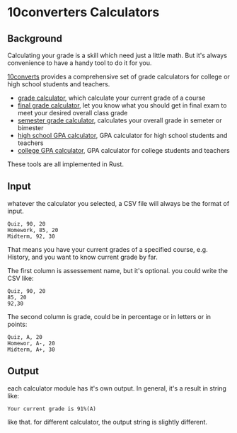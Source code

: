 # 10converters Calculators

## Background

Calculating your grade is a skill which need just a little math. But it's always convenience to have a
handy tool to do it for you.

[10converts](https://10converters.com) provides a comprehensive set of grade calculators for college or
high school students and teachers.

* [grade calculator](https://10converters.com/calculators/grade-calculator), which calculate your current grade of a course
* [final grade calculator](https://10converters.com/calculators/final-grade-calculator), let you know what you should get in final exam to meet your desired overall class grade
* [semester grade calculator](https://10converters.com/calculators/semester-grade-calculator), calculates your overall grade in semeter or bimester
* [high school GPA calculator](https://10converters.com/calculators/high-school-gpa-calculator), GPA calculator for high school students and teachers
* [college GPA calculator](https://10converters.com/calculators/college-gpa-calculator), GPA calculator for college students and teachers

These tools are all implemented in Rust.

## Input

whatever the calculator you selected, a CSV file will always be the format of input.
```
Quiz, 90, 20
Homework, 85, 20
Midterm, 92, 30
```
That means you have your current grades of a specified course, e.g. History, and you want to know current
grade by far.

The first column is assessement name, but it's optional. you could write the CSV like:
```
Quiz, 90, 20
85, 20
92,30
```

The second column is grade, could be in percentage or in letters or in points:
```
Quiz, A, 20
Homewor, A-, 20
Midterm, A+, 30
```

## Output

each calculator module has it's own output. In general, it's a result in string like:

```
Your current grade is 91%(A)
```

like that. for different calculator, the output string is slightly different.
